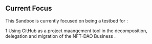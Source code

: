 ## Current Focus

This Sandbox is currently focused on being a testbed for :

1 Using GitHub as a project maangement tool in the decomposition, delegation and migration of the NFT-DAO Business .

